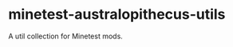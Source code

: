 minetest-australopithecus-utils
===============================

A util collection for Minetest mods.

